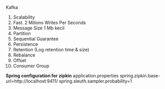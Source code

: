 Kafka

1. Scalability
2. Fast. 2 Milions Writes Per Seconds
3. Message Size 1 Mb kecil
4. Partition
5. Sequential Guarantee
6. Persistence
7. Retention (Log retention time & size)
8. Rebalance
9. Offset
10. Consumer Group

**Spring configuration for zipkin**
application.properties
spring.zipkin.base-url=http://localhost:9411/
spring.sleuth.sampler.probability=1


